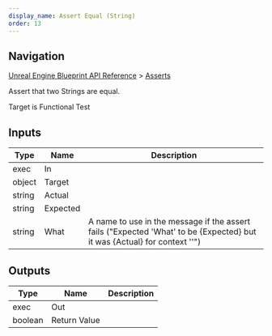 ```yaml
---
display_name: Assert Equal (String)
order: 13
---
```

## Navigation

[Unreal Engine Blueprint API Reference](https://dev.epicgames.com/documentation/en-us/unreal-engine/BlueprintAPI) > [Asserts](https://dev.epicgames.com/documentation/en-us/unreal-engine/BlueprintAPI/Asserts)

Assert that two Strings are equal.

Target is Functional Test

## Inputs

| Type | Name | Description |
| --- | --- | --- |
| exec | In |  |
| object | Target |  |
| string | Actual |  |
| string | Expected |  |
| string | What | A name to use in the message if the assert fails ("Expected 'What' to be {Expected} but it was {Actual} for context ''") |

## Outputs

| Type | Name | Description |
| --- | --- | --- |
| exec | Out |  |
| boolean | Return Value |  |
